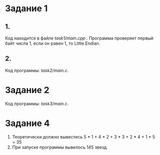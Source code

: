 # Задание 1

## 1.
Код находится в файле *task1/main.cpp* . Программа проверяет первый байт числа 1, если он равен 1, то Little Endian. 

## 2.
Код программы: *task2/main.c*.

# Задание 2

Код программы: *task3/main.c*.

# Задание 4

1) Теоретически должно вывестись 5 * 1 + 4 * 2 + 3 * 3 + 2 * 4 + 1 * 5 = 35
2) При запуске программы вывелось 145 звезд.
